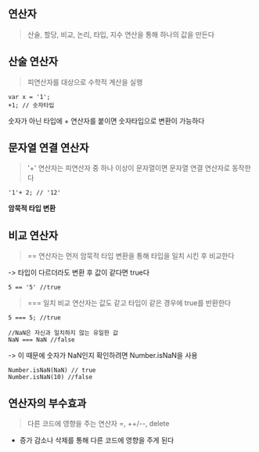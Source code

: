 ## 연산자

> 산술, 할당, 비교, 논리, 타입, 지수 연산을 통해 하나의 값을 만든다

## 산술 연산자

> 피연산자를 대상으로 수학적 계산을 실행

```
var x = '1';
+1; // 숫자타입
```

숫자가 아닌 타입에 + 연산자를 붙이면 숫자타입으로 변환이 가능하다

## 문자열 연결 연산자

> '+' 연산자는 피연산자 중 하나 이상이 문자열이면 문자열 연결 연산자로 동작한다

```
'1'+ 2; // '12'
```

**암묵적 타입 변환**

## 비교 연산자

> == 연산자는 먼저 암묵적 타입 변환을 통해 타입을 일치 시킨 후 비교한다

-> 타입이 다르더라도 변환 후 값이 같다면 true다

```
5 == '5' //true
```

> === 일치 비교 연산자는 값도 같고 타입이 같은 경우에 true를 반환한다

```
5 === 5; //true
```

```
//NaN은 자신과 일치하지 않는 유일한 값
NaN === NaN //false
```

-> 이 때문에 숫자가 NaN인지 확인하려면 Number.isNaN을 사용

```
Number.isNaN(NaN) // true
Number.isNaN(10) //false
```

## 연산자의 부수효과

> 다른 코드에 영향을 주는 연산자 =, ++/--, delete

- 증가 감소나 삭제를 통해 다른 코드에 영향을 주게 된다
